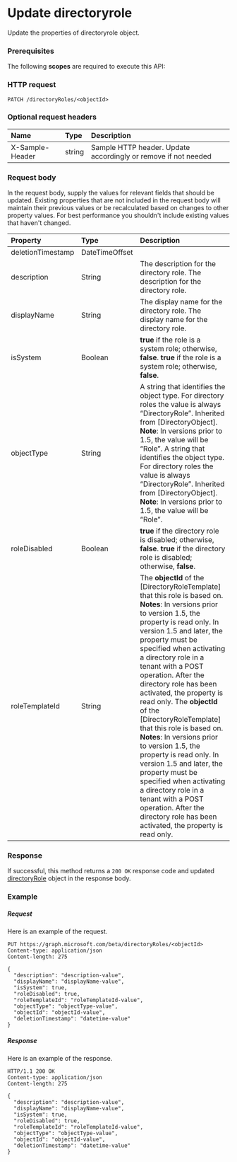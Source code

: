 # Update directoryrole

Update the properties of directoryrole object.
### Prerequisites
The following **scopes** are required to execute this API: 
### HTTP request
<!-- { "blockType": "ignored" } -->
```http
PATCH /directoryRoles/<objectId>
```
### Optional request headers
| Name       | Type | Description|
|:-----------|:------|:----------|
| X-Sample-Header  | string  | Sample HTTP header. Update accordingly or remove if not needed|

### Request body
In the request body, supply the values for relevant fields that should be updated. Existing properties that are not included in the request body will maintain their previous values or be recalculated based on changes to other property values. For best performance you shouldn't include existing values that haven't changed.

| Property	   | Type	|Description|
|:---------------|:--------|:----------|
|deletionTimestamp|DateTimeOffset||
|description|String|The description for the directory role. The description for the directory role.|
|displayName|String|The display name for the directory role.  The display name for the directory role. |
|isSystem|Boolean|                **true** if the role is a system role; otherwise, **false**.                             **true** if the role is a system role; otherwise, **false**.            |
|objectType|String|A string that identifies the object type. For directory roles the value is always “DirectoryRole”. Inherited from [DirectoryObject].                            **Note**: In versions prior to 1.5, the value will be “Role”.             A string that identifies the object type. For directory roles the value is always “DirectoryRole”. Inherited from [DirectoryObject].                            **Note**: In versions prior to 1.5, the value will be “Role”.            |
|roleDisabled|Boolean|                **true** if the directory role is disabled; otherwise, **false**.                             **true** if the directory role is disabled; otherwise, **false**.            |
|roleTemplateId|String|                The **objectId** of the [DirectoryRoleTemplate] that this role is based on.                                        **Notes**: In versions prior to version 1.5, the property is read only. In version 1.5 and later, the property must be specified when activating a directory role in a tenant with a POST operation. After the directory role has been activated, the property is read only.                             The **objectId** of the [DirectoryRoleTemplate] that this role is based on.                                        **Notes**: In versions prior to version 1.5, the property is read only. In version 1.5 and later, the property must be specified when activating a directory role in a tenant with a POST operation. After the directory role has been activated, the property is read only.            |

### Response
If successful, this method returns a `200 OK` response code and updated [directoryRole](../resources/directoryrole.md) object in the response body.
### Example
##### Request
Here is an example of the request.
<!-- {
  "blockType": "request",
  "name": "update_directoryrole"
}-->
```http
PUT https://graph.microsoft.com/beta/directoryRoles/<objectId>
Content-type: application/json
Content-length: 275

{
  "description": "description-value",
  "displayName": "displayName-value",
  "isSystem": true,
  "roleDisabled": true,
  "roleTemplateId": "roleTemplateId-value",
  "objectType": "objectType-value",
  "objectId": "objectId-value",
  "deletionTimestamp": "datetime-value"
}
```
##### Response
Here is an example of the response.
<!-- {
  "blockType": "response",
  "truncated": false,
  "@odata.type": "microsoft.graph.directoryrole"
} -->
```http
HTTP/1.1 200 OK
Content-type: application/json
Content-length: 275

{
  "description": "description-value",
  "displayName": "displayName-value",
  "isSystem": true,
  "roleDisabled": true,
  "roleTemplateId": "roleTemplateId-value",
  "objectType": "objectType-value",
  "objectId": "objectId-value",
  "deletionTimestamp": "datetime-value"
}
```

<!-- uuid: 8fcb5dbc-d5aa-4681-8e31-b001d5168d79
2015-10-25 14:57:30 UTC -->
<!-- {
  "type": "#page.annotation",
  "description": "Update directoryrole",
  "keywords": "",
  "section": "documentation",
  "tocPath": ""
}-->